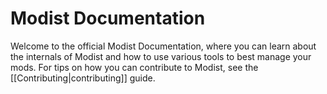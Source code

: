 # Modist Documentation

Welcome to the official Modist Documentation, where you can learn about the internals of Modist and how to use various tools to best manage your mods. For tips on how you can contribute to Modist, see the [[Contributing|contributing]] guide.
